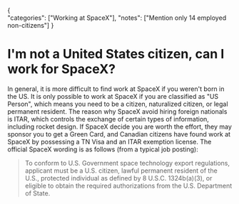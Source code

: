 {    
    "categories": ["Working at SpaceX"],
    "notes": ["Mention only 14 employed non-citizens"]
}

# I'm not a United States citizen, can I work for SpaceX?

In general, it is more difficult to find work at SpaceX if you weren't born in the US. It is only possible to work at SpaceX if you are classified as "US Person", which means you need to be a citizen, naturalized citizen, or legal permanent resident. The reason why SpaceX avoid hiring foreign nationals is ITAR, which controls the exchange of certain  types of information, including rocket design. If SpaceX decide you are worth the effort, they may sponsor you to get a Green Card, and Canadian citizens have found work at SpaceX by possessing a TN Visa and an ITAR exemption license. The official SpaceX wording is as follows (from a typical job posting):

> To conform to U.S. Government space technology export regulations, applicant must be a U.S. citizen, lawful permanent resident of the U.S., protected individual as defined by 8 U.S.C. 1324b(a)(3), or eligible to obtain the required authorizations from the U.S. Department of State.
